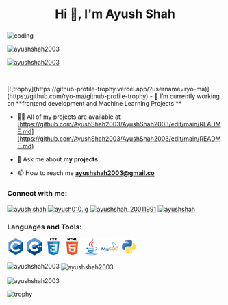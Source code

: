 <h1 align="center">Hi 👋, I'm Ayush Shah</h1>
<h3 align="center"></h3>
<img align="center" alt="coding" width="1200" src="https://user-images.githubusercontent.com/55389276/140866485-8fb1c876-9a8f-4d6a-98dc-08c4981eaf70.gif">
<p align="left"> <img src="https://komarev.com/ghpvc/?username=ayushshah2003&label=Profile%20views&color=0e75b6&style=flat" alt="ayushshah2003" /> </p>

<p align="left"> <a href="https://github.com/ryo-ma/github-profile-trophy"><img src="https://github-profile-trophy.vercel.app/?username=ayushshah2003" alt="ayushshah2003" /></a> </p>

<p align="left"> <a href="https://twitter.com/" target="blank"><img src="https://img.shields.io/twitter/follow/?logo=twitter&style=for-the-badge" alt="" /></a> </p>
[![trophy](https://github-profile-trophy.vercel.app/?username=ryo-ma)](https://github.com/ryo-ma/github-profile-trophy)
- 🔭 I’m currently working on **frontend development and Machine Learning Projects **

- 👨‍💻 All of my projects are available at [https://github.com/AyushShah2003/AyushShah2003/edit/main/README.md](https://github.com/AyushShah2003/AyushShah2003/edit/main/README.md)

- 💬 Ask me about **my projects**

- 📫 How to reach me **ayushshah2003@gmail.co**

<h3 align="left">Connect with me:</h3>
<p align="left">
<a href="https://fb.com/ayush shah" target="blank"><img align="center" src="https://raw.githubusercontent.com/rahuldkjain/github-profile-readme-generator/master/src/images/icons/Social/facebook.svg" alt="ayush shah" height="30" width="40" /></a>
<a href="https://instagram.com/ayush010.ig" target="blank"><img align="center" src="https://raw.githubusercontent.com/rahuldkjain/github-profile-readme-generator/master/src/images/icons/Social/instagram.svg" alt="ayush010.ig" height="30" width="40" /></a>
<a href="https://www.hackerearth.com/ayushshah_20011991" target="blank"><img align="center" src="https://raw.githubusercontent.com/rahuldkjain/github-profile-readme-generator/master/src/images/icons/Social/hackerearth.svg" alt="ayushshah_20011991" height="30" width="40" /></a>
<a href="https://auth.geeksforgeeks.org/user/ayushshah" target="blank"><img align="center" src="https://raw.githubusercontent.com/rahuldkjain/github-profile-readme-generator/master/src/images/icons/Social/geeks-for-geeks.svg" alt="ayushshah" height="30" width="40" /></a>
</p>

<h3 align="left">Languages and Tools:</h3>
<p align="left"> <a href="https://www.cprogramming.com/" target="_blank" rel="noreferrer"> <img src="https://raw.githubusercontent.com/devicons/devicon/master/icons/c/c-original.svg" alt="c" width="40" height="40"/> </a> <a href="https://www.w3schools.com/cpp/" target="_blank" rel="noreferrer"> <img 
src="https://raw.githubusercontent.com/devicons/devicon/master/icons/cplusplus/cplusplus-original.svg" alt="cplusplus" width="40" height="40"/> </a> <a href="https://www.w3schools.com/css/" target="_blank" rel="noreferrer"> <img src="https://raw.githubusercontent.com/devicons/devicon/master/icons/css3/css3-original-wordmark.svg" alt="css3" width="40" height="40"/> </a> <a href="https://www.w3.org/html/" target="_blank" rel="noreferrer"> <img src="https://raw.githubusercontent.com/devicons/devicon/master/icons/html5/html5-original-wordmark.svg" alt="html5" width="40" height="40"/> </a> <a href="https://www.java.com" target="_blank" rel="noreferrer"> <img src="https://raw.githubusercontent.com/devicons/devicon/master/icons/java/java-original.svg" alt="java" width="40" height="40"/> </a> <a href="https://www.mysql.com/" target="_blank" rel="noreferrer"> <img src="https://raw.githubusercontent.com/devicons/devicon/master/icons/mysql/mysql-original-wordmark.svg" alt="mysql" width="40" height="40"/> </a> <a href="https://www.python.org" target="_blank" rel="noreferrer"> <img src="https://raw.githubusercontent.com/devicons/devicon/master/icons/python/python-original.svg" alt="python" width="40" height="40"/> </a> </p>

<p><img align="left" src="https://github-readme-stats.vercel.app/api/top-langs?username=ayushshah2003&show_icons=true&locale=en&layout=compact" alt="ayushshah2003" /></p>

<p>&nbsp;<img align="center" src="https://github-readme-stats.vercel.app/api?username=ayushshah2003&show_icons=true&locale=en" alt="ayushshah2003" /></p>

<p><img align="center" src="https://github-readme-streak-stats.herokuapp.com/?user=ayushshah2003&" alt="ayushshah2003" /></p>

[![trophy](https://github-profile-trophy.vercel.app/?username=ryo-ma)](https://github.com/ryo-ma/github-profile-trophy)
